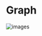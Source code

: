 # Graph


![images](https://github.com/siamjahan/Graph/assets/52906721/cc5d05a6-bb79-4970-8725-d9e5767bbfa4)
